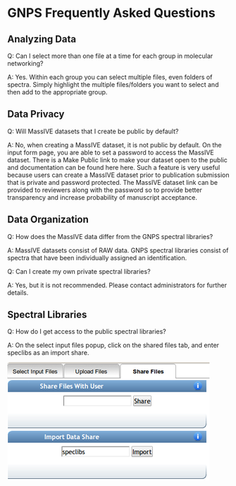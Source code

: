 # GNPS Frequently Asked Questions

## Analyzing Data

Q: Can I select more than one file at a time for each group in molecular networking?

A: Yes. Within each group you can select multiple files, even folders of spectra. Simply highlight the multiple files/folders you want to select and then add to the appropriate group.

## Data Privacy

Q: Will MassIVE datasets that I create be public by default?

A: No, when creating a MassIVE dataset, it is not public by default. On the input form page, you are able to set a password to access the MassIVE dataset. There is a Make Public link to make your dataset open to the public and documentation can be found here here. Such a feature is very useful because users can create a MassIVE dataset prior to publication submission that is private and password protected. The MassIVE dataset link can be provided to reviewers along with the password so to provide better transparency and increase probability of manuscript acceptance.

## Data Organization

Q: How does the MassIVE data differ from the GNPS spectral libraries?

A: MassIVE datasets consist of RAW data. GNPS spectral libraries consist of spectra that have been individually assigned an identification.

Q: Can I create my own private spectral libraries?

A: Yes, but it is not recommended. Please contact administrators for further details.


## Spectral Libraries

Q: How do I get access to the public spectral libraries?

A: On the select input files popup, click on the shared files tab, and enter speclibs as an import share.

![Screenshot](img/shared_libs.png)
